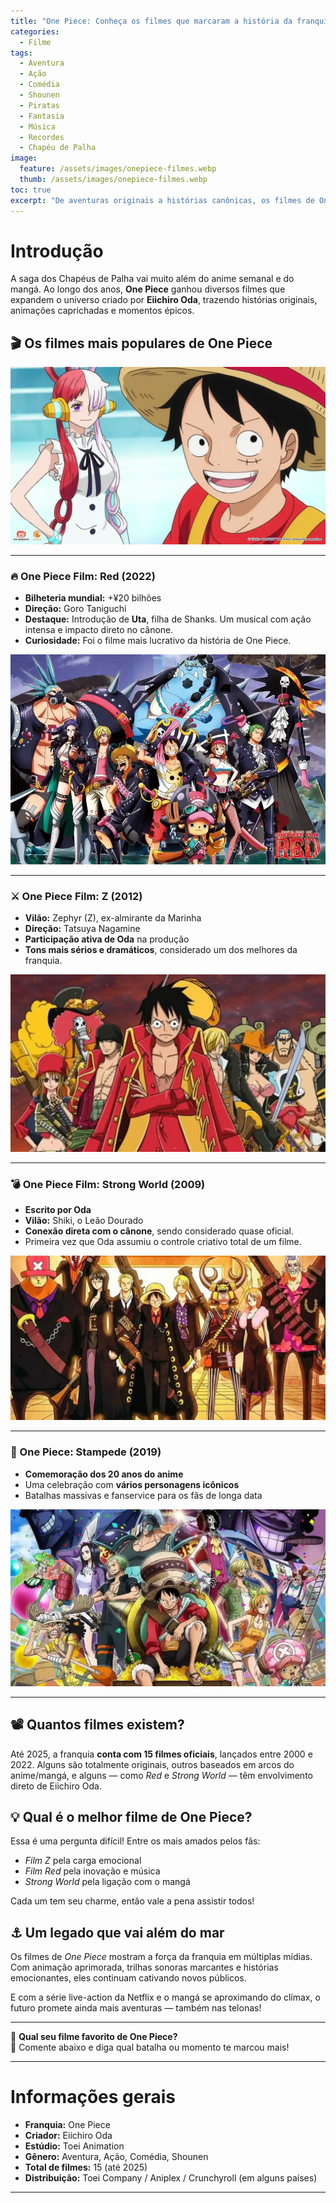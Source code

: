 ```yaml
---
title: "One Piece: Conheça os filmes que marcaram a história da franquia"
categories:
  - Filme
tags:
  - Aventura
  - Ação
  - Comédia
  - Shounen
  - Piratas
  - Fantasia
  - Música
  - Recordes
  - Chapéu de Palha
image:
  feature: /assets/images/onepiece-filmes.webp
  thumb: /assets/images/onepiece-filmes.webp
toc: true
excerpt: "De aventuras originais a histórias canônicas, os filmes de One Piece conquistaram o público com ação, emoção e muita diversão. Descubra os destaques cinematográficos da obra de Eiichiro Oda."
---
```


# Introdução

A saga dos Chapéus de Palha vai muito além do anime semanal e do mangá. Ao longo dos anos, **One Piece** ganhou diversos filmes que expandem o universo criado por **Eiichiro Oda**, trazendo histórias originais, animações caprichadas e momentos épicos.

## 🎬 Os filmes mais populares de One Piece

![Luffy e sua tripulação prontos para a batalha nos cinemas.](/assets/images/onepiece-filmes.webp)

---

### 🔥 One Piece Film: Red (2022)

- **Bilheteria mundial:** +¥20 bilhões
- **Direção:** Goro Taniguchi
- **Destaque:** Introdução de **Uta**, filha de Shanks. Um musical com ação intensa e impacto direto no cânone.
- **Curiosidade:** Foi o filme mais lucrativo da história de One Piece.

![Imagem Promocional de One Piece Piece Film Red.](/assets/images/onepiece-film-red.webp)

---

### ⚔️ One Piece Film: Z (2012)

- **Vilão:** Zephyr (Z), ex-almirante da Marinha
- **Direção:** Tatsuya Nagamine
- **Participação ativa de Oda** na produção
- **Tons mais sérios e dramáticos**, considerado um dos melhores da franquia.

![Imagem Promocional de One Piece Piece Film Z.](/assets/images/onepiece-film-z.webp)

---

### 💣 One Piece Film: Strong World (2009)

- **Escrito por Oda**
- **Vilão:** Shiki, o Leão Dourado
- **Conexão direta com o cânone**, sendo considerado quase oficial.
- Primeira vez que Oda assumiu o controle criativo total de um filme.

![Imagem Promocional de One Piece Piece Filme Strong World.](/assets/images/onepiece-film-strong-world.webp)

---

### 🌋 One Piece: Stampede (2019)

- **Comemoração dos 20 anos do anime**
- Uma celebração com **vários personagens icônicos**
- Batalhas massivas e fanservice para os fãs de longa data

![Imagem Promocional de One Piece Piece Film Stampede.](/assets/images/onepiece-film-stampede.webp)

---

## 📽️ Quantos filmes existem?

Até 2025, a franquia **conta com 15 filmes oficiais**, lançados entre 2000 e 2022. Alguns são totalmente originais, outros baseados em arcos do anime/mangá, e alguns — como *Red* e *Strong World* — têm envolvimento direto de Eiichiro Oda.

## 💡 Qual é o melhor filme de One Piece?

Essa é uma pergunta difícil! Entre os mais amados pelos fãs:

- *Film Z* pela carga emocional  
- *Film Red* pela inovação e música  
- *Strong World* pela ligação com o mangá  

Cada um tem seu charme, então vale a pena assistir todos!

## ⚓ Um legado que vai além do mar

Os filmes de *One Piece* mostram a força da franquia em múltiplas mídias. Com animação aprimorada, trilhas sonoras marcantes e histórias emocionantes, eles continuam cativando novos públicos.

E com a série live-action da Netflix e o mangá se aproximando do clímax, o futuro promete ainda mais aventuras — também nas telonas!

---

🎥 **Qual seu filme favorito de One Piece?**  
💬 Comente abaixo e diga qual batalha ou momento te marcou mais!

---

# Informações gerais

- **Franquia:** One Piece  
- **Criador:** Eiichiro Oda  
- **Estúdio:** Toei Animation  
- **Gênero:** Aventura, Ação, Comédia, Shounen  
- **Total de filmes:** 15 (até 2025)  
- **Distribuição:** Toei Company / Aniplex / Crunchyroll (em alguns países)

---
